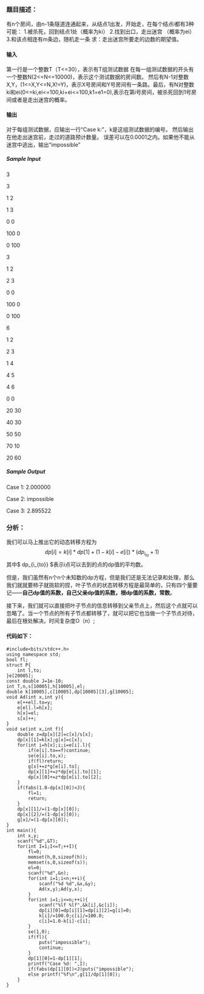 ### 题目描述：
有n个房间，由n-1条隧道连通起来，从结点1出发，开始走，在每个结点i都有3种可能： 
1.被杀死，回到结点1处（概率为ki） 
2.找到出口，走出迷宫 （概率为ei） 
3.和该点相连有m条边，随机走一条 求：走出迷宫所要走的边数的期望值。

#### 输入
第一行是一个整数T（T<=30），表示有T组测试数据 
在每一组测试数据的开头有一个整数N(2<=N<=10000)，表示这个测试数据的房间数。 
然后有N-1对整数X,Y，(1<=X,Y<=N,X!=Y)，表示X号房间和Y号房间有一条路。最后，有N对整数ki和ei(0<=ki,ei<=100,ki+ei<=100,k1=e1=0),表示在第i号房间，被杀死回到1号房间或者是走出迷宫的概率。
#### 输出
对于每组测试数据，应输出一行“Case k:”，k是这组测试数据的编号。 
然后输出在他走出迷宫前，走过的道路预计数量。 
误差可以在0.0001之内。如果他不能从迷宫中逃出，输出“impossible”
##### Sample Input
3

3

1 2

1 3

0 0

100 0

0 100

3

1 2

2 3

0 0

100 0

0 100

6

1 2

2 3

1 4

4 5

4 6

0 0

20 30

40 30

50 50

70 10

20 60

##### Sample Output
Case 1: 2.000000

Case 2: impossible

Case 3: 2.895522

### 分析：
我们可以马上推出它的动态转移方程为
$$
dp[i]=k[i]*dp[1]+(1-k[i]-e[i])*({dp_{i_{to}}}+1)
$$
其中$ dp_{i_{to}} $表示i点可以去到的点的dp值的平均数。

但是，我们虽然有n个n个未知数的dp方程，但是我们还是无法记录和处理，那么我们就就要柿子就挑软的捏，叶子节点的状态转移方程是最简单的，只有四个量要记——**自己dp值的系数，自己父亲dp值的系数，根dp值的系数，常数**。

接下来，我们就可以直接把叶子节点的信息转移到父亲节点上，然后这个点就可以忽略了。当一个节点的所有子节点都转移了，就可以把它也当做一个子节点对待，最后在根处解决。时间复杂度O（n）;

#### 代码如下：
```
#include<bits/stdc++.h>
using namespace std;
bool fl;
struct P{
	int l,to;
}e[20005];
const double J=1e-10;
int T,n,s[10005],h[10005],el;
double k[10005],c[10005],dp[10005][3],g[10005];
void Ad(int x,int y){
	e[++el].to=y;
	e[el].l=h[x];
	h[x]=el;
	s[x]++;
}
void se(int x,int f){
	double z=dp[x][2]=c[x]/s[x];
	dp[x][1]=k[x];g[x]=c[x];
	for(int i=h[x];i;i=e[i].l){
		if(e[i].to==f)continue;
		se(e[i].to,x);
		if(fl)return;
		g[x]+=z*g[e[i].to];
		dp[x][1]+=z*dp[e[i].to][1];
		dp[x][0]+=z*dp[e[i].to][2];
	}
	if(fabs(1.0-dp[x][0])<J){
		fl=1;
		return;
	}
	dp[x][1]/=(1-dp[x][0]);
	dp[x][2]/=(1-dp[x][0]);
	g[x]/=(1-dp[x][0]);
}
int main(){
	int x,y;
	scanf("%d",&T);
	for(int I=1;I<=T;++I){
		fl=0;
		memset(h,0,sizeof(h));
		memset(s,0,sizeof(s));
		el=0;
		scanf("%d",&n);
		for(int i=1;i<n;++i){
			scanf("%d %d",&x,&y);
			Ad(x,y);Ad(y,x);
		}
		for(int i=1;i<=n;++i){
			scanf("%lf %lf",&k[i],&c[i]);
			dp[i][0]=dp[i][1]=dp[i][2]=g[i]=0;
			k[i]/=100.0;c[i]/=100.0;
			c[i]=1.0-k[i]-c[i];
		}
		se(1,0);
		if(fl){
			puts("impossible");
			continue;
		}
		dp[1][0]=1-dp[1][1];
		printf("Case %d: ",I);
		if(fabs(dp[1][0])<J)puts("impossible");
		else printf("%f\n",g[1]/dp[1][0]);
	}
}
```